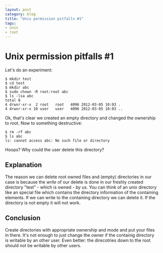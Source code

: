 ```yaml
---
layout: post
category: blog
title: "Unix permission pitfalls #1"
tags:
- unix
- root
---
```


# Unix permission pitfalls #1
Let's do an experiment:

    $ mkdir test
    $ cd test
    $ mkdir abc
    $ sudo chown -R root:root abc
    $ ls -lsa abc
    total 8
    4 drwxr-xr-x  2 root   root   4096 2012-03-05 10:03 .
    4 drwxr-xr-x 10 user   user   4096 2012-03-05 10:03 ..

Ok, that's clear we created an empty directory and changed the 
ownership to root. Now to something destructive:

    $ rm -rf abc
    $ ls abc
    ls: cannot access abc: No such file or directory

Hoops? Why could the user delete this directory?

## Explanation

The reason we can delete root owned files and (empty) directories
in our case is because the _write_ of our delete is done in our
freshly created directory "test" - which is owned - *by us*. You can
think of an unix directory like an special file which contains the
directory information of the containing elements. If we can write
to the containing directory we can delete it. If the directory is
not empty it will not work.

## Conclusion

Create directories with appropriate ownership and mode and put your
files in there. It's not enough to just change the owner if the
containig directory is writable by an other user.
Even better: the direcotries down to the root should not be
writable by other users.
